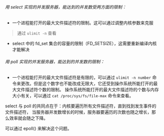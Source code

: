 ###### 用 select 实现的并发服务器，能达到的并发数受两方面的限制：
* 一个进程能打开的最大文件描述符的限制。这可以通过调整内核参数来克服
> 通过 `ulimit -n` 查看

* select 中的 fd_set 集合的容量的限制（FD_SETSIZE），这需要重新编译内核才能解决

###### 用 poll 实现的并发服务器，能达到的并发数的限制：
*  一个进程能打开的最大文件描述符是有限的，可以通过 `ulimit -n number` 命令来更改。但是这个数字也不能改成无限大，它还受到操作系统所能打开的最大文件描述符个数的限制。
操作系统所能打开的最大文件描述符的个数与内存大小有关，可以通过 `cat /proc/sys/fs/file-max` 命令来查看。


select 与 poll 的共同点在于：内核要遍历所有文件描述符，直到找到发生事件的文件描述符，
当服务器并发数增长的时候，服务器要遍历的次数也随之增长，那么效率就会随之下降。

可以通过 epoll() 来解决这个问题。